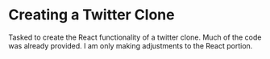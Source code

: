 # Creating a Twitter Clone

Tasked to create the React functionality of a twitter clone. Much of the code was already provided.
I am only making adjustments to the React portion.
